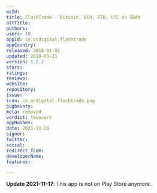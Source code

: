 ```yaml
---
wsId: 
title: FlashTrade - Bitcoin, BCH, ETH, LTC on GDAX
altTitle: 
authors: 
users: 10
appId: co.ocdigital.flashtrade
appCountry: 
released: 2018-01-02
updated: 2018-01-21
version: 1.2.2
stars: 
ratings: 
reviews: 
website: 
repository: 
issue: 
icon: co.ocdigital.flashtrade.png
bugbounty: 
meta: removed
verdict: fewusers
appHashes: 
date: 2021-11-26
signer: 
twitter: 
social: 
redirect_from: 
developerName: 
features: 

---
```


**Update 2021-11-17**: This app is not on Play Store anymore.

